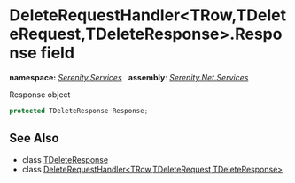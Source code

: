 # DeleteRequestHandler&lt;TRow,TDeleteRequest,TDeleteResponse&gt;.Response field
**namespace:** *[Serenity.Services](../../README.md#serenity.services-namespace)*   **assembly**: *[Serenity.Net.Services](../../README.md)*

Response object

```csharp
protected TDeleteResponse Response;
```

## See Also

* class [TDeleteResponse](../Serenity.Net.Services/../DeleteRequestHandler-3.TDeleteResponse.md)
* class [DeleteRequestHandler&lt;TRow,TDeleteRequest,TDeleteResponse&gt;](../DeleteRequestHandler-3.md)